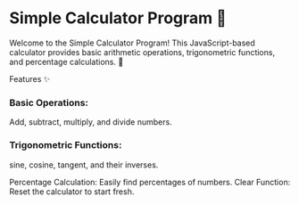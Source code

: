# Simple Calculator Program 🧮


Welcome to the Simple Calculator Program! This JavaScript-based calculator provides basic arithmetic operations, trigonometric functions, and percentage calculations. 🎉

Features ✨

### Basic Operations:

Add, subtract, multiply, and divide numbers.
### Trigonometric Functions: 
sine, cosine, tangent, and their inverses.

Percentage Calculation: Easily find percentages of numbers.
Clear Function: Reset the calculator to start fresh.


